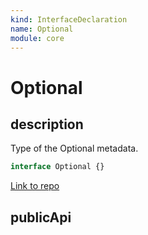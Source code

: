 ```yaml
---
kind: InterfaceDeclaration
name: Optional
module: core
---
```


# Optional

## description

Type of the Optional metadata.

```ts
interface Optional {}
```

[Link to repo](https://github.com/timdeschryver/angular/blob/master/packages/core/src/di/metadata.ts#L93-L93)

## publicApi
